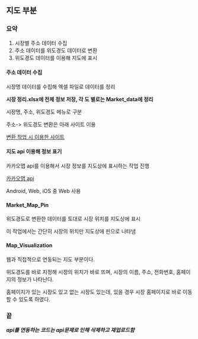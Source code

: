 ## 지도 부분

### 요약


1. 시장별 주소 데이터 수집
2. 주소 데이터를 위도경도 데이터로 변환
3. 위도경도 데이터를 이용해 지도에 표시


#### 주소 데이터 수집


시장명 데이터를 수집해 엑셀 파일로 데이터를 정리


**시장 정리.xlsx에 전체 정보 저장, 각 도 별로는 Market_data에 정리**


시장명, 주소, 위도경도 메뉴로 구분



주소-> 위도경도 변환은 아래 사이트 이용


[변환 작업 시 이용한 사이트](https://deveapp.com/map.php)


#### 지도 api 이용해 정보 표기


카카오맵 api를 이용해서 시장 정보를 지도상에 표시하는 작업 진행


[카카오맵 api](https://apis.map.kakao.com/) 


Android, Web, iOS 중 Web 사용


#### Market_Map_Pin


위도경도로 변환한 데이터를 토대로 시장 위치를 지도상에 표시


이 작업에서는 간단히 시장의 위치만 지도상에 핀으로 나타냄



#### Map_Visualization


웹과 직접적으로 연동되는 지도 부분이다.


위도경도를 바로 지정해 시장의 위치가 바로 뜨며, 시장의 이름, 주소, 전화번호, 홈페이지의 정보가 나타난다.


홈페이지가 있는 시장도 있고 없는 시장도 있는데, 있을 경우 시장 홈페이지로 바로 이동할 수 있도록 하였다.





### 끝

***api를 연동하는 코드는 api문제로 인해 삭제하고 재업로드함***



